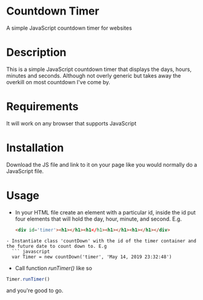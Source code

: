 # Countdown Timer
A simple JavaScript countdown timer for websites

# Description
This is a simple JavaScript countdown timer that displays the days, hours, minutes and seconds. Although not overly generic but takes away the overkill on most countdown I've come by.

# Requirements
It will work on any browser that supports JavaScript

# Installation
Download the JS file and link to it on your page like you would normally do a JavaScript file.

# Usage
- In your HTML file create an element with a particular id, inside the id put four elements that will hold the day, hour, minute, and second. E.g.
  ``` html
  <div id='timer'><h1></h1><h1</h1><h1></h1><h1></h1></div>
```
- Instantiate class 'countDown' with the id of the timer container and the future date to count down to. E.g
  ``` javascript
  var Timer = new countDown('timer', 'May 14, 2019 23:32:48')
  ```
- Call function *runTimer()* like so 
``` javascript
Timer.runTimer() 
```
and you're good to go.

